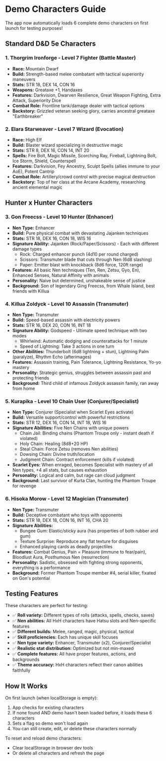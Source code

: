 # Demo Characters Guide

The app now automatically loads 6 complete demo characters on first launch for testing purposes!

## Standard D&D 5e Characters

### 1. Thorgrim Ironforge - Level 7 Fighter (Battle Master)
- **Race:** Mountain Dwarf
- **Build:** Strength-based melee combatant with tactical superiority maneuvers
- **Stats:** STR 18, DEX 14, CON 16
- **Weapons:** Greataxe +1, Handaxes
- **Features:** Darkvision, Dwarven Resilience, Great Weapon Fighting, Extra Attack, Superiority Dice
- **Combat Role:** Frontline tank/damage dealer with tactical options
- **Backstory:** Grizzled veteran seeking glory, carries ancestral greataxe "Earthbreaker"

### 2. Elara Starweaver - Level 7 Wizard (Evocation)
- **Race:** High Elf
- **Build:** Blaster wizard specializing in destructive magic
- **Stats:** STR 8, DEX 16, CON 14, INT 20
- **Spells:** Fire Bolt, Magic Missile, Scorching Ray, Fireball, Lightning Bolt, Ice Storm, Shield, Counterspell
- **Features:** Darkvision, Fey Ancestry, Sculpt Spells (allies immune to your AoE), Potent Cantrip
- **Combat Role:** Artillery/crowd control with precise magical destruction
- **Backstory:** Top of her class at the Arcane Academy, researching ancient elemental magic

## Hunter x Hunter Characters

### 3. Gon Freecss - Level 10 Hunter (Enhancer)
- **Nen Type:** Enhancer
- **Build:** Pure physical combat with devastating Jajanken techniques
- **Stats:** STR 18, DEX 16, CON 18, WIS 16
- **Signature Ability:** Jajanken (Rock/Paper/Scissors) - Each with different damage types
  - Rock: Charged enhancer punch (4d10 per round charged)
  - Scissors: Transmuter blade that cuts through Nen (6d8 slashing)
  - Paper: Emitter blast with knockback (8d6 force, 120ft range)
- **Features:** All basic Nen techniques (Ten, Ren, Zetsu, Gyo, En), Enhanced Senses, Natural Affinity with animals
- **Personality:** Naive but determined, unshakeable sense of justice
- **Background:** Son of legendary Ging Freecss, from Whale Island, best friends with Killua

### 4. Killua Zoldyck - Level 10 Assassin (Transmuter)
- **Nen Type:** Transmuter
- **Build:** Speed-based assassin with electricity powers
- **Stats:** STR 16, DEX 20, CON 16, INT 18
- **Signature Ability:** Godspeed - Ultimate speed technique with two modes
  - Whirlwind: Automatic dodging and counterattacks for 1 minute
  - Speed of Lightning: Take 3 actions in one turn
- **Other Abilities:** Thunderbolt (6d8 lightning + stun), Lightning Palm (paralyze), Rhythm Echo (afterimages)
- **Features:** Assassin training, Pain Tolerance, Lightning Resistance, Yo-yo mastery
- **Personality:** Strategic genius, struggles between assassin past and protecting friends
- **Background:** Third child of infamous Zoldyck assassin family, ran away from home

### 5. Kurapika - Level 10 Chain User (Conjurer/Specialist)
- **Nen Type:** Conjurer (Specialist when Scarlet Eyes activate)
- **Build:** Versatile support/control with powerful restrictions
- **Stats:** STR 12, DEX 16, CON 14, INT 18, WIS 16
- **Signature Abilities:** Five Nen Chains with unique powers
  - Chain Jail: Binding chains (Phantom Troupe only - instant death if violated)
  - Holy Chain: Healing (8d8+20 HP)
  - Steal Chain: Force Zetsu (removes Nen abilities)
  - Dowsing Chain: Divine truth/location
  - Judgment Chain: Contract enforcement (kills if violated)
- **Scarlet Eyes:** When enraged, becomes Specialist with mastery of all Nen types, +4 all stats, but causes exhaustion
- **Personality:** Logical and calm, but rage can cloud judgment
- **Background:** Last survivor of Kurta Clan, hunting the Phantom Troupe for revenge

### 6. Hisoka Morow - Level 12 Magician (Transmuter)
- **Nen Type:** Transmuter  
- **Build:** Deceptive combatant who toys with opponents
- **Stats:** STR 18, DEX 18, CON 16, INT 16, CHA 20
- **Signature Abilities:**
  - Bungee Gum: Elastic/sticky aura (has properties of both rubber and gum)
  - Texture Surprise: Reproduce any flat texture for disguises
  - Enhanced playing cards as deadly projectiles
- **Features:** Combat Genius, Pain = Pleasure (immune to fear/pain), Bloodlust Aura, Posthumous Nen (resurrection)
- **Personality:** Sadistic, obsessed with fighting strong opponents, everything is a performance
- **Background:** Former Phantom Troupe member #4, serial killer, fixated on Gon's potential

## Testing Features

These characters are perfect for testing:
- ✅ **Roll variety:** Different types of rolls (attacks, spells, checks, saves)
- ✅ **Nen abilities:** All HxH characters have Hatsu slots and Nen-specific features
- ✅ **Different builds:** Melee, ranged, magic, physical, tactical
- ✅ **Skill proficiencies:** Each has unique skill focuses
- ✅ **Nen type variety:** Enhancer, Transmuter (x2), Conjurer/Specialist
- ✅ **Realistic stat distribution:** Optimized but not min-maxed
- ✅ **Complete features:** All have proper features, actions, and backgrounds
- ✅ **Theme accuracy:** HxH characters reflect their canon abilities faithfully

## How It Works

On first launch (when localStorage is empty):
1. App checks for existing characters
2. If none found AND demo hasn't been loaded before, it loads these 6 characters
3. Sets a flag so demo won't load again
4. You can still create, edit, or delete these characters normally

To reset and reload demo characters:
- Clear localStorage in browser dev tools
- Or delete all characters and refresh the page
